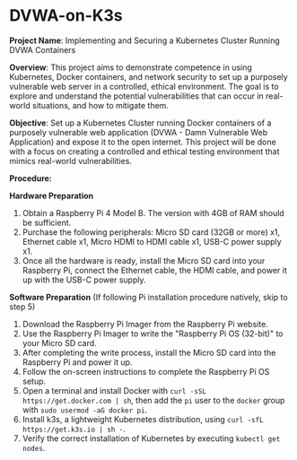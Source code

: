 # DVWA-on-K3s

**Project Name**: Implementing and Securing a Kubernetes Cluster Running DVWA Containers

**Overview**: This project aims to demonstrate competence in using Kubernetes, Docker containers, and network security to set up a purposely vulnerable web server in a controlled, ethical environment. The goal is to explore and understand the potential vulnerabilities that can occur in real-world situations, and how to mitigate them.

**Objective**: Set up a Kubernetes Cluster running Docker containers of a purposely vulnerable web application (DVWA - Damn Vulnerable Web Application) and expose it to the open internet. This project will be done with a focus on creating a controlled and ethical testing environment that mimics real-world vulnerabilities.

**Procedure:**

**Hardware Preparation**

1. Obtain a Raspberry Pi 4 Model B. The version with 4GB of RAM should be sufficient.
2. Purchase the following peripherals: Micro SD card (32GB or more) x1, Ethernet cable x1, Micro HDMI to HDMI cable x1, USB-C power supply x1.
3. Once all the hardware is ready, install the Micro SD card into your Raspberry Pi, connect the Ethernet cable, the HDMI cable, and power it up with the USB-C power supply.


**Software Preparation**
(If following Pi installation procedure natively, skip to step 5)
1. Download the Raspberry Pi Imager from the Raspberry Pi website.
2. Use the Raspberry Pi Imager to write the "Raspberry Pi OS (32-bit)" to your Micro SD card.
3. After completing the write process, install the Micro SD card into the Raspberry Pi and power it up.
4. Follow the on-screen instructions to complete the Raspberry Pi OS setup.
5. Open a terminal and install Docker with `curl -sSL https://get.docker.com | sh`, then add the `pi` user to the `docker` group with `sudo usermod -aG docker pi`.
6. Install k3s, a lightweight Kubernetes distribution, using `curl -sfL https://get.k3s.io | sh -`.
7. Verify the correct installation of Kubernetes by executing `kubectl get nodes`.